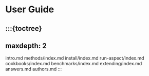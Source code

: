 # User Guide

:::{toctree}
---
maxdepth: 2
---
intro.md
methods/index.md
install/index.md
run-aspect/index.md
cookbooks/index.md
benchmarks/index.md
extending/index.md
answers.md
authors.md
:::
